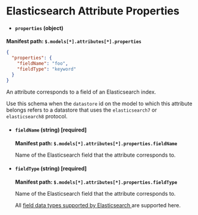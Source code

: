 # Elasticsearch Attribute Properties

* #### `properties` (object)

**Manifest path: `$.models[*].attributes[*].properties`**

```json
{
  "properties": {
    "fieldName": "foo",
    "fieldType": "keyword"
  }
}
```

An attribute corresponds to a field of an Elasticsearch index.

Use this schema when the `datastore` id on the model to which this attribute belongs refers to a datastore that uses the
`elasticsearch7` or `elasticsearch8` protocol.
 
* #### **`fieldName` (string) [required]**

    **Manifest path: `$.models[*].attributes[*].properties.fieldName`**

    Name of the Elasticsearch field that the attribute corresponds to.

* #### **`fieldType` (string) [required]**

    **Manifest path: `$.models[*].attributes[*].properties.fieldType`**

    Name of the Elasticsearch field that the attribute corresponds to.

    All 
    <a target="_blank" href="https://www.elastic.co/guide/en/elasticsearch/reference/current/mapping-types.html">
    field data types supported by Elasticsearch
    </a> 
    are supported here.
